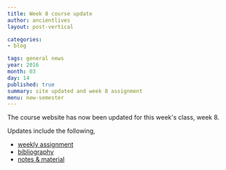 ```yaml
---
title: Week 8 course update
author: ancientlives
layout: post-vertical

categories:
- blog

tags: general news
year: 2016
month: 03
day: 14
published: true
summary: site updated and week 8 assignment
menu: new-semester
---
```


The course website has now been updated for this week's class, week 8.

Updates include the following,

* [weekly assignment](/weekly_assignment)
* [bibliography](/bibliography)
* [notes & material](/notes)
